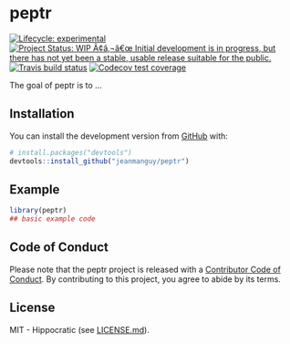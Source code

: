 
<!-- README.md is generated from README.Rmd. Please edit that file -->

# peptr

<!-- badges: start -->

[![Lifecycle:
experimental](https://img.shields.io/badge/lifecycle-experimental-orange.svg)](https://www.tidyverse.org/lifecycle/#experimental)
[![Project Status: WIP Ã¢â‚¬â€œ Initial development is in progress, but
there has not yet been a stable, usable release suitable for the
public.](https://www.repostatus.org/badges/latest/wip.svg)](https://www.repostatus.org/#wip)
[![Travis build
status](https://travis-ci.org/jeanmanguy/peptr.svg?branch=master)](https://travis-ci.org/jeanmanguy/peptr)
[![Codecov test
coverage](https://codecov.io/gh/jeanmanguy/peptr/branch/master/graph/badge.svg)](https://codecov.io/gh/jeanmanguy/peptr?branch=master)
<!-- badges: end -->

The goal of peptr is to …

## Installation

You can install the development version from
[GitHub](https://github.com/) with:

``` r
# install.packages("devtools")
devtools::install_github("jeanmanguy/peptr")
```

## Example

<!-- This is a basic example which shows you how to solve a common problem: -->

``` r
library(peptr)
## basic example code
```

## Code of Conduct

Please note that the peptr project is released with a [Contributor Code
of Conduct](.github/CODE_OF_CONDUCT.md). By contributing to this
project, you agree to abide by its terms.

## License

MIT - Hippocratic (see [LICENSE.md](LICENSE.md)).
